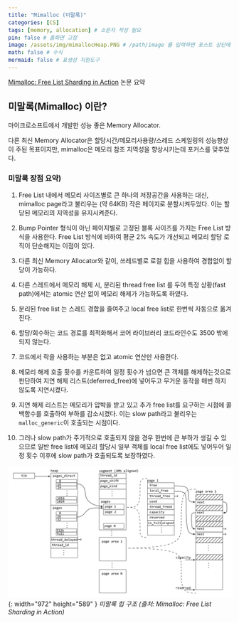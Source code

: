 ```yaml
---
title: "Mimalloc (미말록)"
categories: [CS]
tags: [memory, allocation] # 소문자 작성 필요
pin: false # 홈화면 고정
image: /assets/img/mimallocHeap.PNG # /path/image 를 입력하면 포스트 상단에 이미지가 추가됨
math: false # 수식
mermaid: false # 표생성 지원도구
---
```



[Mimalloc: Free List Sharding in Action](https://www.microsoft.com/en-us/research/uploads/prod/2019/06/mimalloc-tr-v1.pdf) 논문 요약

## 미말록(Mimalloc) 이란?
 
마이크로소프트에서 개발한 성능 좋은 Memory Allocator.

다른 최신 Memory Allocator은 할당시간/메모리사용량/스레드 스케일링의 성능향상이 주된 목표이지만, mimalloc은 메모리 참조 지역성을 향상시키는데 포커스를 맞추었다. 

### 미말록 장점 요약)

1. Free List 내에서 메모리 사이즈별로 큰 하나의 저장공간을 사용하는 대신, mimalloc page라고 불리우는 (약 64KB) 작은 페이지로 분할시켜두었다. 이는 할당된 메모리의 지역성을 유지시켜준다.

2. Bump Pointer 형식이 아닌 페이지별로 고정된 블록 사이즈를 가지는 Free List 방식을 사용한다. Free List 방식에 비하여 평균 2% 속도가 개선되고 메모리 할당 로직이 단순해지는 이점이 있다.

3. 다른 최신 Memory Allocator와 같이, 쓰레드별로 로컬 힙을 사용하여 경합없이 할당이 가능하다.

4. 다른 스레드에서 메모리 해제 시, 분리된 thread free list 를 두어 특정 상황(fast path)에서는 atomic 연산 없이 메모리 해제가 가능하도록 하였다.

5. 분리된 free list 는 스레드 경합을 줄여주고 local free list로 한번씩 자동으로 옮겨진다.

6. 할당/회수하는 코드 경로를 최적화해서 코어 라이브러리 코드라인수도 3500 밖에 되지 않는다.

7. 코드에서 락을 사용하는 부분은 없고 atomic 연산만 사용한다.

8. 메모리 해제 호출 횟수를 카운트하여 일정 횟수가 넘으면 큰 객체를 해제하는것으로 판단하여 지연 해제 리스트(deferred_free)에 넣어두고 무거운 동작을 매번 하지 않도록 지연시켰다.

9. 지연 해제 리스트는 메모리가 압박을 받고 있고 추가 free list를 요구하는 시점에 콜백함수를 호출하여 부하를 감소시켰다. 이는 slow path라고 불리우는 `malloc_generic`이 호출되는 시점이다.

10. 그러나 slow path가 주기적으로 호출되지 않을 경우 한번에 큰 부하가 생길 수 있으므로 일반 free list에 메모리 할당시 일부 객체를 local free list에도 넣어두어 일정 횟수 이후에 slow path가 호출되도록 보장하였다.


 ![heap image](/assets/img/mimallocHeap.PNG){: width="972" height="589" }
 _미말록 힙 구조 (출처: Mimalloc: Free List Sharding in Action)_